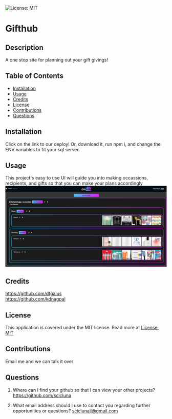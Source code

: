 ![License: MIT](https://img.shields.io/badge/License-MIT-yellow.svg)
  
  # Gifthub

  ## Description

  A one stop site for planning out your gift givings!

  ## Table of Contents

  - [Installation](#installation)
  - [Usage](#usage)
  - [Credits](#credits)
  - [License](#license)
  - [Contributions](#contributions)
  - [Questions](#questions)

  ## Installation

  Click on the link to our deploy! Or, download it, run npm i, and change the ENV variables to fit your sql server.

  ## Usage

  This project's easy to use UI will guide you into making occassions, recipients, and gifts so that you can make your plans accordingly
  ![](./public/Images/example.png)

  ## Credits

  https://github.com/dfgalus  
  https://github.com/kdnagpal

  ## License

  This application is covered under the MIT license. Read more at [License: MIT](https://opensource.org/licenses/MIT)

  ## Contributions

  Email me and we can talk it over

  ## Questions

  1. Where can I find your github so that I can view your other projects? https://github.com/scicluna

  2. What email address should I use to contact you regarding further opportunities or questions? sciclunajl@gmail.com
